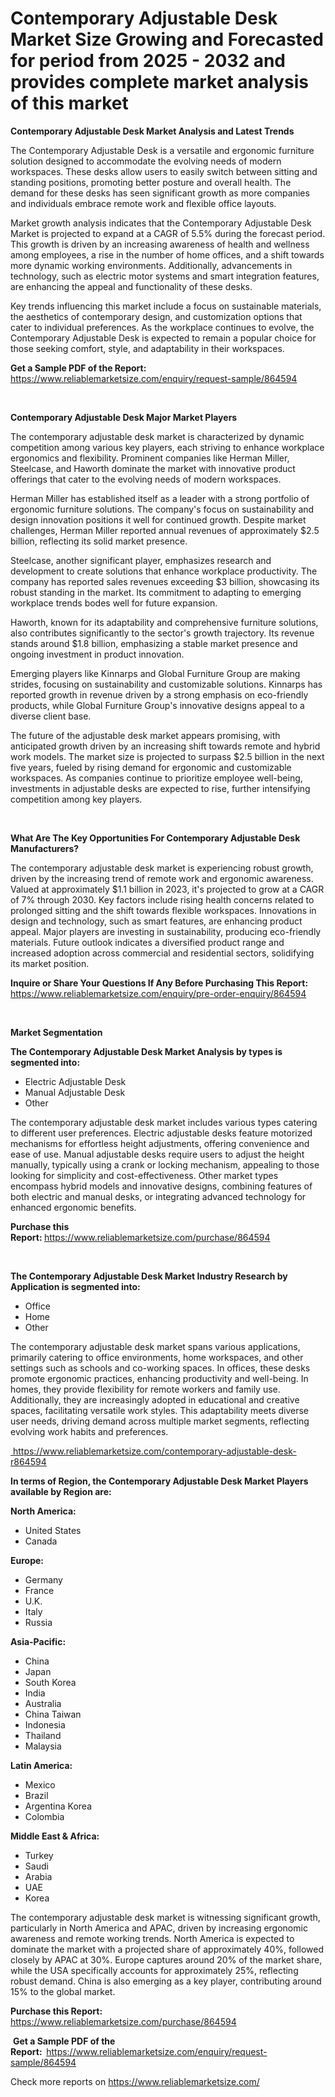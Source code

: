 <p><h1>Contemporary Adjustable Desk Market Size Growing and Forecasted for period from 2025 - 2032 and provides complete market analysis of this market</h1></p><p><strong>Contemporary Adjustable Desk Market Analysis and Latest Trends</strong></p>
<p><p>The Contemporary Adjustable Desk is a versatile and ergonomic furniture solution designed to accommodate the evolving needs of modern workspaces. These desks allow users to easily switch between sitting and standing positions, promoting better posture and overall health. The demand for these desks has seen significant growth as more companies and individuals embrace remote work and flexible office layouts.</p><p>Market growth analysis indicates that the Contemporary Adjustable Desk Market is projected to expand at a CAGR of 5.5% during the forecast period. This growth is driven by an increasing awareness of health and wellness among employees, a rise in the number of home offices, and a shift towards more dynamic working environments. Additionally, advancements in technology, such as electric motor systems and smart integration features, are enhancing the appeal and functionality of these desks.</p><p>Key trends influencing this market include a focus on sustainable materials, the aesthetics of contemporary design, and customization options that cater to individual preferences. As the workplace continues to evolve, the Contemporary Adjustable Desk is expected to remain a popular choice for those seeking comfort, style, and adaptability in their workspaces.</p></p>
<p><strong>Get a Sample PDF of the Report:&nbsp;</strong> <a href="https://www.reliablemarketsize.com/enquiry/request-sample/864594?utm_campaign=2242&utm_medium=2&utm_source=Github&utm_content=ia&utm_term=07022025&utm_id=contemporary-adjustable-desk">https://www.reliablemarketsize.com/enquiry/request-sample/864594</a></p>
<p>&nbsp;</p>
<p><strong>Contemporary Adjustable Desk Major Market Players</strong></p>
<p><p>The contemporary adjustable desk market is characterized by dynamic competition among various key players, each striving to enhance workplace ergonomics and flexibility. Prominent companies like Herman Miller, Steelcase, and Haworth dominate the market with innovative product offerings that cater to the evolving needs of modern workspaces.</p><p>Herman Miller has established itself as a leader with a strong portfolio of ergonomic furniture solutions. The company's focus on sustainability and design innovation positions it well for continued growth. Despite market challenges, Herman Miller reported annual revenues of approximately $2.5 billion, reflecting its solid market presence.</p><p>Steelcase, another significant player, emphasizes research and development to create solutions that enhance workplace productivity. The company has reported sales revenues exceeding $3 billion, showcasing its robust standing in the market. Its commitment to adapting to emerging workplace trends bodes well for future expansion.</p><p>Haworth, known for its adaptability and comprehensive furniture solutions, also contributes significantly to the sector's growth trajectory. Its revenue stands around $1.8 billion, emphasizing a stable market presence and ongoing investment in product innovation.</p><p>Emerging players like Kinnarps and Global Furniture Group are making strides, focusing on sustainability and customizable solutions. Kinnarps has reported growth in revenue driven by a strong emphasis on eco-friendly products, while Global Furniture Group's innovative designs appeal to a diverse client base.</p><p>The future of the adjustable desk market appears promising, with anticipated growth driven by an increasing shift towards remote and hybrid work models. The market size is projected to surpass $2.5 billion in the next five years, fueled by rising demand for ergonomic and customizable workspaces. As companies continue to prioritize employee well-being, investments in adjustable desks are expected to rise, further intensifying competition among key players.</p></p>
<p>&nbsp;</p>
<p><strong>What Are The Key Opportunities For Contemporary Adjustable Desk Manufacturers?</strong></p>
<p><p>The contemporary adjustable desk market is experiencing robust growth, driven by the increasing trend of remote work and ergonomic awareness. Valued at approximately $1.1 billion in 2023, it's projected to grow at a CAGR of 7% through 2030. Key factors include rising health concerns related to prolonged sitting and the shift towards flexible workspaces. Innovations in design and technology, such as smart features, are enhancing product appeal. Major players are investing in sustainability, producing eco-friendly materials. Future outlook indicates a diversified product range and increased adoption across commercial and residential sectors, solidifying its market position.</p></p>
<p><strong>Inquire or Share Your Questions If Any Before Purchasing This Report:</strong> <a href="https://www.reliablemarketsize.com/enquiry/pre-order-enquiry/864594?utm_campaign=2242&utm_medium=2&utm_source=Github&utm_content=ia&utm_term=07022025&utm_id=contemporary-adjustable-desk">https://www.reliablemarketsize.com/enquiry/pre-order-enquiry/864594</a></p>
<p>&nbsp;</p>
<p><strong>Market Segmentation</strong></p>
<p><strong>The Contemporary Adjustable Desk Market Analysis by types is segmented into:</strong></p>
<p><ul><li>Electric Adjustable Desk</li><li>Manual Adjustable Desk</li><li>Other</li></ul></p>
<p><p>The contemporary adjustable desk market includes various types catering to different user preferences. Electric adjustable desks feature motorized mechanisms for effortless height adjustments, offering convenience and ease of use. Manual adjustable desks require users to adjust the height manually, typically using a crank or locking mechanism, appealing to those looking for simplicity and cost-effectiveness. Other market types encompass hybrid models and innovative designs, combining features of both electric and manual desks, or integrating advanced technology for enhanced ergonomic benefits.</p></p>
<p><strong>Purchase this Report:&nbsp;</strong><a href="https://www.reliablemarketsize.com/purchase/864594?utm_campaign=2242&utm_medium=2&utm_source=Github&utm_content=ia&utm_term=07022025&utm_id=contemporary-adjustable-desk">https://www.reliablemarketsize.com/purchase/864594</a></p>
<p>&nbsp;</p>
<p><strong>The Contemporary Adjustable Desk Market Industry Research by Application is segmented into:</strong></p>
<p><ul><li>Office</li><li>Home</li><li>Other</li></ul></p>
<p><p>The contemporary adjustable desk market spans various applications, primarily catering to office environments, home workspaces, and other settings such as schools and co-working spaces. In offices, these desks promote ergonomic practices, enhancing productivity and well-being. In homes, they provide flexibility for remote workers and family use. Additionally, they are increasingly adopted in educational and creative spaces, facilitating versatile work styles. This adaptability meets diverse user needs, driving demand across multiple market segments, reflecting evolving work habits and preferences.</p></p>
<p><a href="https://www.reliablemarketsize.com/contemporary-adjustable-desk-r864594?utm_campaign=2242&utm_medium=2&utm_source=Github&utm_content=ia&utm_term=07022025&utm_id=contemporary-adjustable-desk">&nbsp;https://www.reliablemarketsize.com/contemporary-adjustable-desk-r864594</a></p>
<p><strong>In terms of Region, the Contemporary Adjustable Desk Market Players available by Region are:</strong></p>
<p>
    <p> <strong> North America: </strong>
        <ul>
            <li>United States</li>
            <li>Canada</li>
        </ul>
        </p> 
    <p> <strong> Europe: </strong>
        <ul>
            <li>Germany</li>
            <li>France</li>
            <li>U.K.</li>
            <li>Italy</li>
            <li>Russia</li>
        </ul>
        </p> 
    <p> <strong> Asia-Pacific: </strong>
        <ul>
            <li>China</li>
            <li>Japan</li>
            <li>South Korea</li>
            <li>India</li>
            <li>Australia</li>
            <li>China Taiwan</li>
            <li>Indonesia</li>
            <li>Thailand</li>
            <li>Malaysia</li>
        </ul>
        </p> 
    <p> <strong> Latin America: </strong>
        <ul>
            <li>Mexico</li>
            <li>Brazil</li>
            <li>Argentina Korea</li>
            <li>Colombia</li>
        </ul>
        </p> 
    <p> <strong> Middle East & Africa: </strong>
        <ul>
            <li>Turkey</li>
            <li>Saudi</li>
            <li>Arabia</li>
            <li>UAE</li>
            <li>Korea</li>
        </ul>
    </p>
    </p>
<p><p>The contemporary adjustable desk market is witnessing significant growth, particularly in North America and APAC, driven by increasing ergonomic awareness and remote working trends. North America is expected to dominate the market with a projected share of approximately 40%, followed closely by APAC at 30%. Europe captures around 20% of the market share, while the USA specifically accounts for approximately 25%, reflecting robust demand. China is also emerging as a key player, contributing around 15% to the global market.</p></p>
<p><strong>Purchase this Report: </strong><a href="https://www.reliablemarketsize.com/purchase/864594?utm_campaign=2242&utm_medium=2&utm_source=Github&utm_content=ia&utm_term=07022025&utm_id=contemporary-adjustable-desk">https://www.reliablemarketsize.com/purchase/864594</a></p>
<p>&nbsp;<strong>Get a Sample PDF of the Report:&nbsp;&nbsp;</strong><a href="https://www.reliablemarketsize.com/enquiry/request-sample/864594?utm_campaign=2242&utm_medium=2&utm_source=Github&utm_content=ia&utm_term=07022025&utm_id=contemporary-adjustable-desk">https://www.reliablemarketsize.com/enquiry/request-sample/864594</a></p>
<p><strong></strong></p>
<p>Check more reports on <a href="https://www.reliablemarketsize.com/?utm_campaign=2242&utm_medium=2&utm_source=Github&utm_content=ia&utm_term=07022025&utm_id=contemporary-adjustable-desk">https://www.reliablemarketsize.com/</a></p>